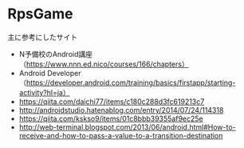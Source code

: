 # RpsGame
主に参考にしたサイト
- N予備校のAndroid講座（https://www.nnn.ed.nico/courses/166/chapters）
- Android Developer（https://developer.android.com/training/basics/firstapp/starting-activity?hl=ja）
- https://qiita.com/daichi77/items/c180c288d3fc619213c7
- http://androidstudio.hatenablog.com/entry/2014/07/24/114318
- https://qiita.com/kskso9/items/01c8bbb39355af9ec25e
- http://web-terminal.blogspot.com/2013/06/android.html#How-to-receive-and-how-to-pass-a-value-to-a-transition-destination

